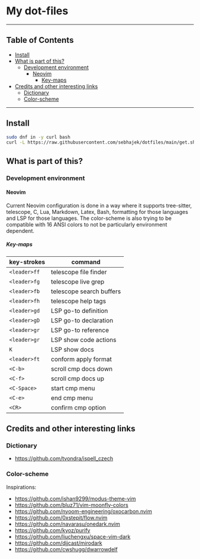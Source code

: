 # My dot-files

______________________________________________________________________

## Table of Contents

<!-- toc -->

- [Install](#install)
- [What is part of this?](#what-is-part-of-this)
  - [Development environment](#development-environment)
    - [Neovim](#neovim)
      - [Key-maps](#key-maps)
- [Credits and other interesting links](#credits-and-other-interesting-links)
  - [Dictionary](#dictionary)
  - [Color-scheme](#color-scheme)

<!-- tocstop -->

______________________________________________________________________

## Install

```bash
sudo dnf in -y curl bash
curl -L https://raw.githubusercontent.com/sebhajek/dotfiles/main/get.sh | bash
```

## What is part of this?

### Development environment

#### Neovim

Current Neovim configuration is done in a way where it supports tree-sitter,
telescope, C, Lua, Markdown, Latex, Bash, formatting for those languages and LSP
for those languages.
The color-scheme is also trying to be compatible with 16 ANSI colors to not be
particularly environment dependent.

##### Key-maps

| key-strokes   | command                   |
|---------------|---------------------------|
| `<leader>ff`  | telescope file finder     |
| `<leader>fg`  | telescope live grep       |
| `<leader>fb`  | telescope search buffers  |
| `<leader>fh`  | telescope help tags       |
| `<leader>gd`  | LSP go-to definition      |
| `<leader>gD`  | LSP go-to declaration     |
| `<leader>gr`  | LSP go-to reference       |
| `<leader>gr`  | LSP show code actions     |
| `K`           | LSP show docs             |
| `<leader>ft`  | conform apply format      |
| `<C-b>`       | scroll cmp docs down      |
| `<C-f>`       | scroll cmp docs up        |
| `<C-Space>`   | start cmp menu            |
| `<C-e>`       | end cmp menu              |
| `<CR>`        | confirm cmp option        |

## Credits and other interesting links

### Dictionary

- https://github.com/tvondra/ispell_czech

### Color-scheme

Inspirations:

- https://github.com/ishan9299/modus-theme-vim
- https://github.com/bluz71/vim-moonfly-colors
- https://github.com/nyoom-engineering/oxocarbon.nvim
- https://github.com/0xstepit/flow.nvim
- https://github.com/navarasu/onedark.nvim
- https://github.com/kyoz/purify
- https://github.com/liuchengxu/space-vim-dark
- https://github.com/djjcast/mirodark
- https://github.com/cwshugg/dwarrowdelf
